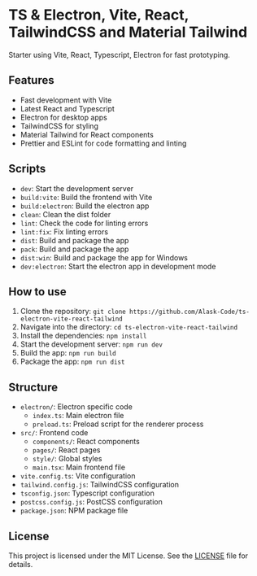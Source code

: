 # TS & Electron, Vite, React, TailwindCSS and Material Tailwind

Starter using Vite, React, Typescript, Electron for fast prototyping.

## Features

- Fast development with Vite
- Latest React and Typescript
- Electron for desktop apps
- TailwindCSS for styling
- Material Tailwind for React components
- Prettier and ESLint for code formatting and linting

## Scripts

- `dev`: Start the development server
- `build:vite`: Build the frontend with Vite
- `build:electron`: Build the electron app
- `clean`: Clean the dist folder
- `lint`: Check the code for linting errors
- `lint:fix`: Fix linting errors
- `dist`: Build and package the app
- `pack`: Build and package the app
- `dist:win`: Build and package the app for Windows
- `dev:electron`: Start the electron app in development mode

## How to use

1. Clone the repository: `git clone https://github.com/Alask-Code/ts-electron-vite-react-tailwind`
2. Navigate into the directory: `cd ts-electron-vite-react-tailwind`
3. Install the dependencies: `npm install`
4. Start the development server: `npm run dev`
5. Build the app: `npm run build`
6. Package the app: `npm run dist`

## Structure

- `electron/`: Electron specific code
  - `index.ts`: Main electron file
  - `preload.ts`: Preload script for the renderer process
- `src/`: Frontend code
  - `components/`: React components
  - `pages/`: React pages
  - `style/`: Global styles
  - `main.tsx`: Main frontend file
- `vite.config.ts`: Vite configuration
- `tailwind.config.js`: TailwindCSS configuration
- `tsconfig.json`: Typescript configuration
- `postcss.config.js`: PostCSS configuration
- `package.json`: NPM package file

## License

This project is licensed under the MIT License. See the [LICENSE](LICENSE) file for details.
